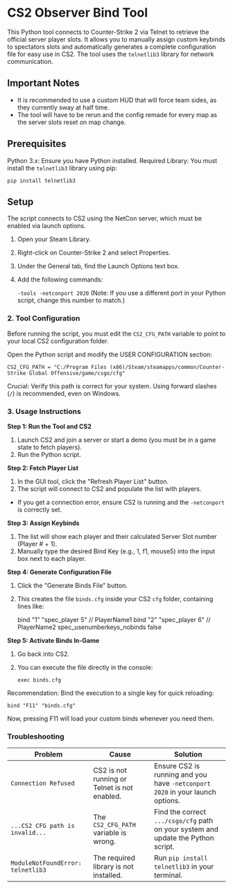 
# CS2 Observer Bind Tool
This Python tool connects to Counter-Strike 2 via Telnet to retrieve the official server player slots. It allows you to manually assign custom keybinds to spectators slots and automatically generates a complete configuration file for easy use in CS2. The tool uses the  `telnetlib3` library for network communication.

## Important Notes
- It is recommended to use a custom HUD that will force team sides, as they currently sway at half time.
- The tool will have to be rerun and the config remade for every map as the server slots reset on map change.

## Prerequisites
Python 3.x: Ensure you have Python installed.
Required Library: You must install the `telnetlib3` library using pip:

    pip install telnetlib3

## Setup

The script connects to CS2 using the NetCon server, which must be enabled via launch options.

 1. Open your Steam Library.
 2. Right-click on Counter-Strike 2 and select Properties.
 3. Under the General tab, find the Launch Options text box.
 4. Add the following commands:

    `-tools -netconport 2020`
    (Note: If you use a different port in your Python script, change this number to match.)

### 2. Tool Configuration
Before running the script, you must edit the `CS2_CFG_PATH` variable to point to your local CS2 configuration folder.

Open the Python script and modify the USER CONFIGURATION section:

    CS2_CFG_PATH = "C:/Program Files (x86)/Steam/steamapps/common/Counter-Strike Global Offensive/game/csgo/cfg"

Crucial: Verify this path is correct for your system. Using forward slashes (`/`) is recommended, even on Windows.

### 3. Usage Instructions

**Step 1: Run the Tool and CS2**
1. Launch CS2 and join a server or start a demo (you must be in a game state to fetch players).
2. Run the Python script.

**Step 2: Fetch Player List**
1. In the GUI tool, click the "Refresh Player List" button.
2. The script will connect to CS2 and populate the list with players.
- If you get a connection error, ensure CS2 is running and the `-netconport` is correctly set.

**Step 3: Assign Keybinds**
1. The list will show each player and their calculated Server Slot number (Player # + 1).
2. Manually type the desired Bind Key (e.g., 1, f1, mouse5) into the input box next to each player.

**Step 4: Generate Configuration File**
1. Click the "Generate Binds File" button.
2. This creates the file `binds.cfg` inside your CS2 `cfg` folder, containing lines like:

    bind "1" "spec_player 5" // PlayerName1
    bind "2" "spec_player 6" // PlayerName2
    spec_usenumberkeys_nobinds false

**Step 5: Activate Binds In-Game**
1. Go back into CS2.
2. You can execute the file directly in the console:

       exec binds.cfg

Recommendation: Bind the execution to a single key for quick reloading:

    bind "F11" "binds.cfg"

Now, pressing F11 will load your custom binds whenever you need them.

### Troubleshooting
|Problem|Cause|Solution|
|--|--|--|
|`Connection Refused`|CS2 is not running or Telnet is not enabled.|Ensure CS2 is running and you have `-netconport 2020` in your launch options.|
|`...CS2 CFG path is invalid...`|The `CS2_CFG_PATH` variable is wrong.|Find the correct `.../csgo/cfg` path on your system and update the Python script.|
|`ModuleNotFoundError: telnetlib3`|The required library is not installed.|Run `pip install telnetlib3` in your terminal.|
